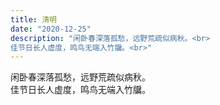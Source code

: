 ```yaml
---
title: 清明
date: "2020-12-25"
description: "闲卧春深落孤愁，远野荒疏似病秋。<br>
佳节日长人虚度，鸣鸟无端入竹牖。<br>"
---
```


闲卧春深落孤愁，远野荒疏似病秋。<br>
佳节日长人虚度，鸣鸟无端入竹牖。<br>
